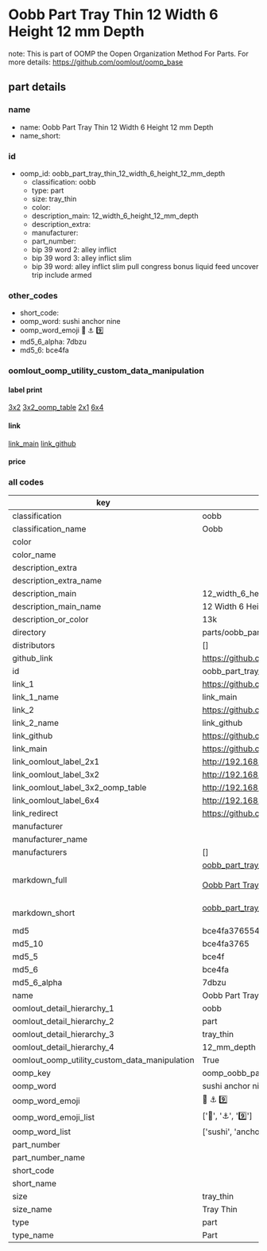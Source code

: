 # Oobb Part Tray Thin 12 Width 6 Height 12 mm Depth  

note: This is part of OOMP the Oopen Organization Method For Parts. For more details: https://github.com/oomlout/oomp_base

##  part details
  







### name
* name: Oobb Part Tray Thin 12 Width 6 Height 12 mm Depth
* name_short: 
### id
* oomp_id: oobb_part_tray_thin_12_width_6_height_12_mm_depth
  * classification: oobb
  * type: part
  * size: tray_thin
  * color: 
  * description_main: 12_width_6_height_12_mm_depth
  * description_extra: 
  * manufacturer: 
  * part_number: 
  * bip 39 word 2: alley inflict
  * bip 39 word 3: alley inflict slim
  * bip 39 word: alley inflict slim pull congress bonus liquid feed uncover trip include armed

### other_codes
* short_code: 
* oomp_word: sushi anchor nine
* oomp_word_emoji :sushi: :anchor: :nine:
* md5_6_alpha: 7dbzu
* md5_6: bce4fa






### oomlout_oomp_utility_custom_data_manipulation
#### label print
[3x2](http://192.168.1.245:1112/?label=oomp%207dbzu)
[3x2_oomp_table](http://192.168.1.108:1112/?label=oomp%207dbzu)
[2x1](http://192.168.1.242:1112/?label=oomp%207dbzu)
[6x4](http://192.168.1.55:1112/?label=oomp%207dbzu)    

#### link

[link_main](https://github.com/oomlout/oomlout_oomp_version_1_messy/tree/main/parts/oobb_part_tray_thin_12_width_6_height_12_mm_depth) [link_github](https://github.com/oomlout/oomlout_oomp_version_1_messy/tree/main/parts/oobb_part_tray_thin_12_width_6_height_12_mm_depth)                             

#### price







### all codes 
| key | value |  
| --- | --- |  
| classification | oobb |  
| classification_name | Oobb |  
| color |  |  
| color_name |  |  
| description_extra |  |  
| description_extra_name |  |  
| description_main | 12_width_6_height_12_mm_depth |  
| description_main_name | 12 Width 6 Height 12 mm Depth |  
| description_or_color | 13k |  
| directory | parts/oobb_part_tray_thin_12_width_6_height_12_mm_depth |  
| distributors | [] |  
| github_link | https://github.com/oomlout/oomlout_oomp_part_src/tree/main/parts/oobb_part_tray_thin_12_width_6_height_12_mm_depth |  
| id | oobb_part_tray_thin_12_width_6_height_12_mm_depth |  
| link_1 | https://github.com/oomlout/oomlout_oomp_version_1_messy/tree/main/parts/oobb_part_tray_thin_12_width_6_height_12_mm_depth |  
| link_1_name | link_main |  
| link_2 | https://github.com/oomlout/oomlout_oomp_version_1_messy/tree/main/parts/oobb_part_tray_thin_12_width_6_height_12_mm_depth |  
| link_2_name | link_github |  
| link_github | https://github.com/oomlout/oomlout_oomp_version_1_messy/tree/main/parts/oobb_part_tray_thin_12_width_6_height_12_mm_depth |  
| link_main | https://github.com/oomlout/oomlout_oomp_version_1_messy/tree/main/parts/oobb_part_tray_thin_12_width_6_height_12_mm_depth |  
| link_oomlout_label_2x1 | http://192.168.1.242:1112/?label=oomp%207dbzu |  
| link_oomlout_label_3x2 | http://192.168.1.245:1112/?label=oomp%207dbzu |  
| link_oomlout_label_3x2_oomp_table | http://192.168.1.108:1112/?label=oomp%207dbzu |  
| link_oomlout_label_6x4 | http://192.168.1.55:1112/?label=oomp%207dbzu |  
| link_redirect | https://github.com/oomlout/oomlout_oomp_version_1_messy/tree/main/parts/oobb_part_tray_thin_12_width_6_height_12_mm_depth |  
| manufacturer |  |  
| manufacturer_name |  |  
| manufacturers | [] |  
| markdown_full | [oobb_part_tray_thin_12_width_6_height_12_mm_depth](none)<br>[](none)<br>[Oobb Part Tray Thin 12 Width 6 Height 12 Mm Depth](none)<br><br> |  
| markdown_short | [oobb_part_tray_thin_12_width_6_height_12_mm_depth](none)<br><br> |  
| md5 | bce4fa376554b04865978ad5979cd834 |  
| md5_10 | bce4fa3765 |  
| md5_5 | bce4f |  
| md5_6 | bce4fa |  
| md5_6_alpha | 7dbzu |  
| name | Oobb Part Tray Thin 12 Width 6 Height 12 mm Depth |  
| oomlout_detail_hierarchy_1 | oobb |  
| oomlout_detail_hierarchy_2 | part |  
| oomlout_detail_hierarchy_3 | tray_thin |  
| oomlout_detail_hierarchy_4 | 12_mm_depth |  
| oomlout_oomp_utility_custom_data_manipulation | True |  
| oomp_key | oomp_oobb_part_tray_thin_12_width_6_height_12_mm_depth |  
| oomp_word | sushi anchor nine |  
| oomp_word_emoji | :sushi: :anchor: :nine: |  
| oomp_word_emoji_list | [':sushi:', ':anchor:', ':nine:'] |  
| oomp_word_list | ['sushi', 'anchor', 'nine'] |  
| part_number |  |  
| part_number_name |  |  
| short_code |  |  
| short_name |  |  
| size | tray_thin |  
| size_name | Tray Thin |  
| type | part |  
| type_name | Part |  
